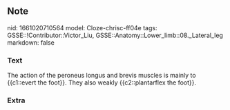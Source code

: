 ## Note
nid: 1661020710564
model: Cloze-chrisc-ff04e
tags: GSSE::!Contributor::Victor_Liu, GSSE::Anatomy::Lower_limb::08._Lateral_leg
markdown: false

### Text
The action of the peroneus longus and brevis muscles is mainly to {{c1::evert the foot}}. They also weakly {{c2::plantarflex the foot}}.

### Extra

